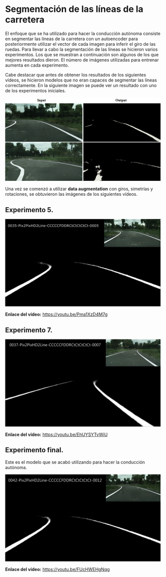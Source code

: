 # Segmentación de las líneas de la carretera

El enfoque que se ha utilizado para hacer la conducción autónoma consiste en segmentar las líneas de la carretera con un autoencoder para posteriormente utilizar el vector de cada imagen para inferir el giro de las ruedas. Para llevar a cabo la segmentación de las líneas se hicieron varios experimentos. Los que se muestran a continuación son algunos de los que mejores resultados dieron. El número de imágenes utilizadas para entrenar aumenta en cada experimento.

Cabe destacar que antes de obtener los resultados de los siguientes vídeos, se hicieron modelos que no eran capaces de segmentar las líneas correctamente. En la siguiente imagen se puede ver un resultado con uno de los experimentos iniciales.

<img src="../Imagenes/Experimento1CAExamples.png" alt="Experimento inicial para segmentar las líneas de la carretera" width="500"/>

Una vez se comenzó a utilizar **data augmentation** con giros, simetrías y rotaciones, se obtuvieron las imágenes de los siguientes vídeos.

## Experimento 5. 

<a href="https://youtu.be/Pma1XzD4M7g" title="Quinto experimento para la segmentación de líneas de la carretera"><img src="../Imagenes/SegmentacionLineas35.PNG" alt="Quinto experimento para la segmentación de líneas de la carretera" width="500"/></a>

**Enlace del vídeo:** https://youtu.be/Pma1XzD4M7g

## Experimento 7.

<a href="https://youtu.be/EhUYSYTvWiU" title="Séptimo experimento para la segmentación de líneas de la carretera"><img src="../Imagenes/SegmentacionLineas37.PNG" alt="Séptimo experimento para la segmentación de líneas de la carretera" width="500"/></a>

**Enlace del vídeo:** https://youtu.be/EhUYSYTvWiU

## Experimento final.

Este es el modelo que se acabó utilizando para hacer la conducción autónoma.

<a href="https://youtu.be/FUcHWEHgNqg" title="Experimento final para la segmentación de líneas de la carretera"><img src="../Imagenes/Video-SegmentacionLineasFinal.PNG" alt="Experimento final para la segmentación de líneas de la carretera" width="500"/></a>

**Enlace del vídeo:** https://youtu.be/FUcHWEHgNqg
